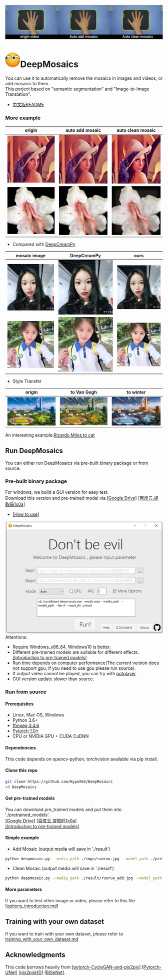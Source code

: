 ![image](./imgs/hand.gif)
# <img src="./imgs/icon.jpg" width="48">DeepMosaics
You can use it to automatically remove the mosaics in images and videos, or add mosaics to them.<br>
This porject based on "semantic segmentation" and "Image-to-Image Translation".<br>

* [中文版README](./README_CN.md)<br>

### More example

origin | auto add mosaic |  auto clean mosaic  
:-:|:-:|:-:
![image](./imgs/example/lena.jpg) | ![image](./imgs/example/lena_add.jpg) | ![image](./imgs/example/lena_clean.jpg) 
![image](./imgs/example/youknow.png)  | ![image](./imgs/example/youknow_add.png) | ![image](./imgs/example/youknow_clean.png) 

* Compared with [DeepCreamPy](https://github.com/deeppomf/DeepCreamPy)

mosaic image | DeepCreamPy | ours  
:-:|:-:|:-:
![image](./imgs/example/face_a_mosaic.jpg) | ![image](./imgs/example/a_dcp.png) | ![image](./imgs/example/face_a_clean.jpg) 
![image](./imgs/example/face_b_mosaic.jpg) | ![image](./imgs/example/b_dcp.png) | ![image](./imgs/example/face_b_clean.jpg) 

* Style Transfer

origin | to Van Gogh | to winter
:-:|:-:|:-:
![image](./imgs/example/SZU.jpg) | ![image](./imgs/example/SZU_vangogh.jpg) | ![image](./imgs/example/SZU_summer2winter.jpg) 

An interesting example:[Ricardo Milos to cat](https://www.bilibili.com/video/BV1Q7411W7n6)

## Run DeepMosaics
You can either run DeepMosaics via pre-built binary package or from source.<br>

### Pre-built binary package
For windows, we bulid a GUI version for easy test.<br>
Download this version and pre-trained model via [[Google Drive]](https://drive.google.com/open?id=1LTERcN33McoiztYEwBxMuRjjgxh4DEPs)  [[百度云,提取码1x0a]](https://pan.baidu.com/s/10rN3U3zd5TmfGpO_PEShqQ) <br>

* [[How to use]](./docs/exe_help.md)<br>

![image](./imgs/GUI.png)<br>
Attentions:<br>

  - Require Windows_x86_64, Windows10 is better.<br>
  - Different pre-trained models are suitable for different effects.[[Introduction to pre-trained models]](./docs/pre-trained_models_introduction.md)<br>
  - Run time depends on computer performance(The current version does not support gpu, if you need to use gpu please run source).<br>
  - If output video cannot be played, you can try with [potplayer](https://daumpotplayer.com/download/).<br>
  - GUI version update slower than source.<br>

### Run from source
#### Prerequisites
  - Linux, Mac OS, Windows
  - Python 3.6+
  - [ffmpeg 3.4.6](http://ffmpeg.org/)
  - [Pytorch 1.0+](https://pytorch.org/)
  - CPU or NVIDIA GPU + CUDA CuDNN<br>
#### Dependencies
This code depends on opencv-python, torchvision available via pip install.
#### Clone this repo
```bash
git clone https://github.com/HypoX64/DeepMosaics
cd DeepMosaics
```
#### Get pre-trained models
You can download pre_trained models and put them into './pretrained_models'.<br>
[[Google Drive]](https://drive.google.com/open?id=1LTERcN33McoiztYEwBxMuRjjgxh4DEPs)  [[百度云,提取码1x0a]](https://pan.baidu.com/s/10rN3U3zd5TmfGpO_PEShqQ)<br>
[[Introduction to pre-trained models]](./docs/pre-trained_models_introduction.md)<br>

#### Simple example
* Add Mosaic (output media will save in './result')<br>
```bash
python deepmosaic.py --media_path ./imgs/ruoruo.jpg --model_path ./pretrained_models/mosaic/add_face.pth --use_gpu 0
```
* Clean Mosaic (output media will save in './result')<br>
```bash
python deepmosaic.py --media_path ./result/ruoruo_add.jpg --model_path ./pretrained_models/mosaic/clean_face_HD.pth --use_gpu 0
```
#### More parameters
If you want to test other image or video, please refer to this file.<br>
[[options_introduction.md]](./docs/options_introduction.md) <br>

## Training with your own dataset
If you want to train with your own dataset, please refer to [training_with_your_own_dataset.md](./docs/training_with_your_own_dataset.md)

## Acknowledgments
This code borrows heavily from [[pytorch-CycleGAN-and-pix2pix]](https://github.com/junyanz/pytorch-CycleGAN-and-pix2pix) [[Pytorch-UNet]](https://github.com/milesial/Pytorch-UNet) [[pix2pixHD]](https://github.com/NVIDIA/pix2pixHD) [[BiSeNet]](https://github.com/ooooverflow/BiSeNet).

